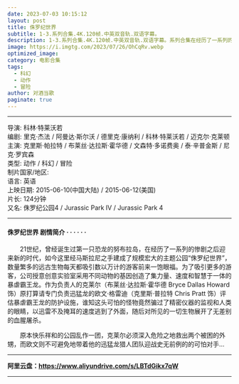 ```yaml
---
date: 2023-07-03 10:15:12
layout: post
title: 侏罗纪世界
subtitle: 1-3.系列合集.4K.120帧.中英双音轨.双语字幕。
description: 1-3.系列合集.4K.120帧.中英双音轨.双语字幕。系列合集在经历了一系列的惨剧之后迎来新的时代，如今这里经马斯拉尼之手建成了规模宏大的主题公园“侏罗纪世界”，数量繁多的远古生物每天都吸引数以万计的游客前来一饱眼福.....
image: https://i.imgtg.com/2023/07/26/OhCqRv.webp
optimized_image: 
category: 电影合集
tags:
  - 科幻
  - 动作
  - 冒险
author: 对酒当歌
paginate: true
---
```


---

导演: 科林·特莱沃若  
编剧: 里克·杰法 / 阿曼达·斯尔沃 / 德里克·康纳利 / 科林·特莱沃若 / 迈克尔·克莱顿  
主演: 克里斯·帕拉特 / 布莱丝·达拉斯·霍华德 / 文森特·多诺费奥 / 泰·辛普金斯 / 尼克·罗宾森  
类型: 动作 / 科幻 / 冒险  
制片国家/地区:  
语言: 英语  
上映日期: 2015-06-10(中国大陆) / 2015-06-12(美国)  
片长: 124分钟  
又名: 侏罗纪公园4 / Jurassic Park IV / Jurassic Park 4  

---

#### 侏罗纪世界 剧情简介 · · · · · ·

　　21世纪，曾经诞生过第一只恐龙的努布拉岛，在经历了一系列的惨剧之后迎来新的时代，如今这里经马斯拉尼之手建成了规模宏大的主题公园“侏罗纪世界”，数量繁多的远古生物每天都吸引数以万计的游客前来一饱眼福。为了吸引更多的游客，公司授意创意实验室采用不同动物的基因创造了集力量、速度和智慧于一体的暴虐霸王龙。作为负责人的克莱尔（布莱丝·达拉斯·霍华德 Bryce Dallas Howard 饰）原打算请专门负责迅猛龙的欧文·格雷迪（克里斯·普拉特 Chris Pratt 饰）评估暴虐霸王龙的防护设施，谁知这头可怕的怪物竟然骗过了精密仪器的监视和人类的眼睛，以迅雷不及掩耳的速度逃到了外面，随后对所见的一切生物展开了无差别的血腥屠杀。

　　原本快乐祥和的公园乱作一团，克莱尔必须深入危险之地救出两个被困的外甥，而欧文则不可避免地带着他的迅猛龙猎人团队迎战史无前例的的可怕对手…

---

**阿里云盘：<https://www.aliyundrive.com/s/LBTdGikx7qW>**

---
